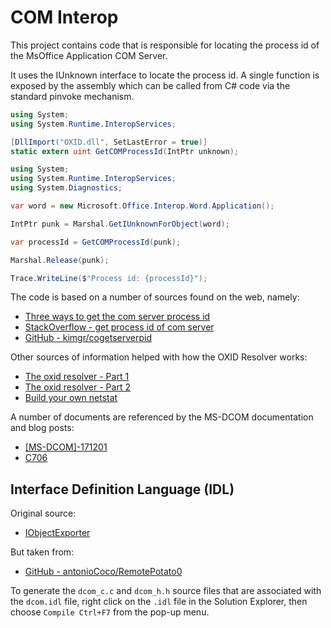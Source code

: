 # COM Interop

This project contains code that is responsible for locating the process id of the MsOffice Application COM Server.

It uses the IUnknown interface to locate the process id. A single function is exposed by the assembly which can be called
from C# code via the standard pinvoke mechanism.

```csharp
using System;
using System.Runtime.InteropServices;

[DllImport("OXID.dll", SetLastError = true)]
static extern uint GetCOMProcessId(IntPtr unknown);
```

```csharp
using System;
using System.Runtime.InteropServices;
using System.Diagnostics;

var word = new Microsoft.Office.Interop.Word.Application();

IntPtr punk = Marshal.GetIUnknownForObject(word);

var processId = GetCOMProcessId(punk);

Marshal.Release(punk);

Trace.WriteLine($"Process id: {processId}");
```

The code is based on a number of sources found on the web, namely:

* [Three ways to get the com server process id](https://www.apriorit.com/dev-blog/724-windows-three-ways-to-get-com-server-process-id)
* [StackOverflow - get process id of com server](https://stackoverflow.com/questions/5046433/get-process-id-of-com-server)
* [GitHub - kimgr/cogetserverpid](https://github.com/kimgr/cogetserverpid)

Other sources of information helped with how the OXID Resolver works:

* [The oxid resolver - Part 1](https://airbus-cyber-security.com/the-oxid-resolver-part-1-remote-enumeration-of-network-interfaces-without-any-authentication/)
* [The oxid resolver - Part 2](https://airbus-cyber-security.com/the-oxid-resolver-part-2-accessing-a-remote-object-inside-dcom/)
* [Build your own netstat](https://timvw.be/2007/09/09/build-your-own-netstat.exe-with-c/)

A number of documents are referenced by the MS-DCOM documentation and blog posts:

* [[MS-DCOM]-171201](../[MS-DCOM]-171201.pdf)
* [C706](../c706.pdf)

## Interface Definition Language (IDL)

Original source:

* [IObjectExporter](https://docs.microsoft.com/en-us/openspecs/windows_protocols/ms-dcom/49aef5a4-f0ad-4478-abb5-cb9446dc13c6)

But taken from:

* [GitHub - antonioCoco/RemotePotato0](https://github.com/antonioCoco/RemotePotato0/blob/main/RogueOxidResolver.idl)

To generate the `dcom_c.c` and `dcom_h.h` source files that are associated with the `dcom.idl` file, right click on the `.idl` file in
the Solution Explorer, then choose `Compile Ctrl+F7` from the pop-up menu.
